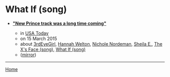 # What If (song)

 - [**"New Prince track was a long time coming"**](https://usatoday.com/story/life/music/2015/03/14/new-prince-track-what-if-nichole-nordeman/24773895/)

    - in [USA Today](https://usatoday.com/)
    - on 15 March 2015
    - about [3rdEyeGirl](../../../topics/3rdeyegirl/index.md), [Hannah Welton](../../../topics/hannah-welton/index.md), [Nichole Nordeman](../../../topics/nichole-nordeman/index.md), [Sheila E.](../../../topics/sheila-e/index.md), [The X's Face (song)](../../../topics/song/the-x-s-face/index.md), [What If (song)](../../../topics/song/what-if/index.md)
    - ([mirror](https://web.archive.org/web/*/https://usatoday.com/story/life/music/2015/03/14/new-prince-track-what-if-nichole-nordeman/24773895/))

----

[Home](../index.md)
